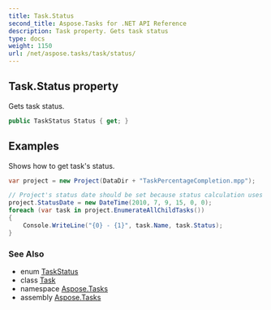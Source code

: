 ```yaml
---
title: Task.Status
second_title: Aspose.Tasks for .NET API Reference
description: Task property. Gets task status
type: docs
weight: 1150
url: /net/aspose.tasks/task/status/
---
```

## Task.Status property

Gets task status.

```csharp
public TaskStatus Status { get; }
```

## Examples

Shows how to get task's status.

```csharp
var project = new Project(DataDir + "TaskPercentageCompletion.mpp");

// Project's status date should be set because status calculation uses status date.
project.StatusDate = new DateTime(2010, 7, 9, 15, 0, 0);
foreach (var task in project.EnumerateAllChildTasks())
{
    Console.WriteLine("{0} - {1}", task.Name, task.Status);
}
```

### See Also

* enum [TaskStatus](../../taskstatus/)
* class [Task](../)
* namespace [Aspose.Tasks](../../task/)
* assembly [Aspose.Tasks](../../../)



